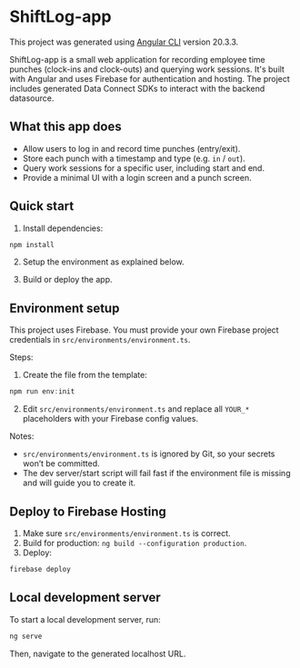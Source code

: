 # ShiftLog-app

This project was generated using [Angular CLI](https://github.com/angular/angular-cli) version 20.3.3.

ShiftLog-app is a small web application for recording employee time punches (clock-ins and clock-outs) and querying work sessions. It's built with Angular and uses Firebase for authentication and hosting. The project includes generated Data Connect SDKs to interact with the backend datasource.

## What this app does

- Allow users to log in and record time punches (entry/exit).
- Store each punch with a timestamp and type (e.g. `in` / `out`).
- Query work sessions for a specific user, including start and end.
- Provide a minimal UI with a login screen and a punch screen.

## Quick start

1. Install dependencies:

```powershell
npm install
```

2. Setup the environment as explained below.

3. Build or deploy the app.

## Environment setup

This project uses Firebase. You must provide your own Firebase project credentials in `src/environments/environment.ts`.

Steps:

1. Create the file from the template:

```powershell
npm run env:init
```

2. Edit `src/environments/environment.ts` and replace all `YOUR_*` placeholders with your Firebase config values.

Notes:

- `src/environments/environment.ts` is ignored by Git, so your secrets won’t be committed.
- The dev server/start script will fail fast if the environment file is missing and will guide you to create it.

## Deploy to Firebase Hosting

1. Make sure `src/environments/environment.ts` is correct.
2. Build for production: `ng build --configuration production`.
3. Deploy:

```powershell
firebase deploy
```

## Local development server

To start a local development server, run:

```bash
ng serve
```

Then, navigate to the generated localhost URL.